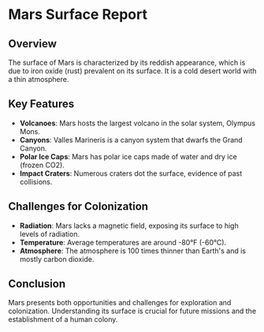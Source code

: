 # Mars Surface Report

## Overview
The surface of Mars is characterized by its reddish appearance, which is due to iron oxide (rust) prevalent on its surface. It is a cold desert world with a thin atmosphere.

## Key Features
- **Volcanoes**: Mars hosts the largest volcano in the solar system, Olympus Mons.
- **Canyons**: Valles Marineris is a canyon system that dwarfs the Grand Canyon.
- **Polar Ice Caps**: Mars has polar ice caps made of water and dry ice (frozen CO2).
- **Impact Craters**: Numerous craters dot the surface, evidence of past collisions.

## Challenges for Colonization
- **Radiation**: Mars lacks a magnetic field, exposing its surface to high levels of radiation.
- **Temperature**: Average temperatures are around -80°F (-60°C).
- **Atmosphere**: The atmosphere is 100 times thinner than Earth's and is mostly carbon dioxide.

## Conclusion
Mars presents both opportunities and challenges for exploration and colonization. Understanding its surface is crucial for future missions and the establishment of a human colony.